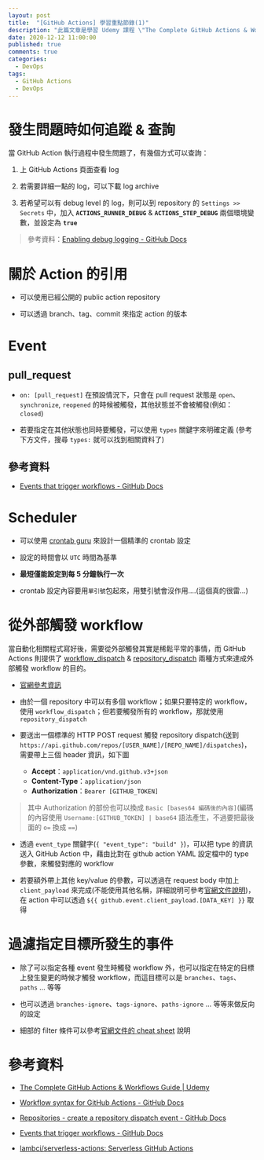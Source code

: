```yaml
---
layout: post
title:  "[GitHub Actions] 學習重點節錄(1)"
description: "此篇文章是學習 Udemy 課程 \"The Complete GitHub Actions & Workflows Guide\" 時，將學習 Events, Schedules, External Events 等內容的過程中整理出來的重要觀念 & 使用方式"
date: 2020-12-12 11:00:00
published: true
comments: true
categories:
  - DevOps
tags:
  - GitHub Actions
  - DevOps
---
```



發生問題時如何追蹤 & 查詢
=====================

當 GitHub Action 執行過程中發生問題了，有幾個方式可以查詢：

1. 上 GitHub Actions 頁面查看 log

2. 若需要詳細一點的 log，可以下載 log archive

3. 若希望可以有 debug level 的 log，則可以到 repository 的 `Settings >> Secrets` 中，加入 **`ACTIONS_RUNNER_DEBUG`** & **`ACTIONS_STEP_DEBUG`** 兩個環境變數，並設定為 **`true`**
> 參考資料：[Enabling debug logging - GitHub Docs](https://docs.github.com/en/free-pro-team@latest/actions/managing-workflow-runs/enabling-debug-logging)



關於 Action 的引用
================

- 可以使用已經公開的 public action repository

- 可以透過 branch、tag、commit 來指定 action 的版本



Event
=====

## pull_request

- `on: [pull_request]` 在預設情況下，只會在 pull request 狀態是 `open`、`synchronize`, `reopened` 的時候被觸發，其他狀態並不會被觸發(例如：`closed`)

- 若要指定在其他狀態也同時要觸發，可以使用 `types` 關鍵字來明確定義 (參考下方文件，搜尋 `types:` 就可以找到相關資料了)

## 參考資料

- [Events that trigger workflows - GitHub Docs](https://docs.github.com/en/free-pro-team@latest/actions/reference/events-that-trigger-workflows)


Scheduler
=========

- 可以使用 [crontab guru](https://crontab.guru/) 來設計一個精準的 crontab 設定

- 設定的時間會以 `UTC` 時間為基準

- **最短僅能設定到每 5 分鐘執行一次**

- crontab 設定內容要用`單引號`包起來，用雙引號會沒作用....(這個真的很雷...)



從外部觸發 workflow
=================

當自動化相關程式寫好後，需要從外部觸發其實是稀鬆平常的事情，而 GitHub Actions 則提供了 [workflow_dispatch](https://docs.github.com/en/free-pro-team@latest/actions/reference/events-that-trigger-workflows#workflow_dispatch) & [repository_dispatch](https://docs.github.com/en/free-pro-team@latest/actions/reference/events-that-trigger-workflows#repository_dispatch) 兩種方式來達成外部觸發 workflow 的目的。

- [官網參考資訊](https://docs.github.com/en/free-pro-team@latest/actions/reference/events-that-trigger-workflows#manual-events)

- 由於一個 repository 中可以有多個 workflow；如果只要特定的 workflow，使用 `workflow_dispatch`；但若要觸發所有的 workflow，那就使用 `repository_dispatch`

- 要送出一個標準的 HTTP POST request 觸發 repository dispatch(送到 `https://api.github.com/repos/[USER_NAME]/[REPO_NAME]/dispatches`)，需要帶上三個 header 資訊，如下圖
  - **Accept**：`application/vnd.github.v3+json`
  - **Content-Type**：`application/json`
  - **Authorization**：`Bearer [GITHUB_TOKEN]`
> 其中 Authorization 的部份也可以換成 `Basic [bases64 編碼後的內容]`(編碼的內容使用 `Username:[GITHUB_TOKEN] | base64` 語法產生，不過要把最後面的 `o=` 換成 `==`)

- 透過 `event_type` 關鍵字(`{ "event_type": "build" }`)，可以把 type 的資訊送入 GitHub Action 中，藉由比對在 github action YAML 設定檔中的 type 參數，來觸發對應的 workflow

- 若要額外帶上其他 key/value 的參數，可以透過在 request body 中加上 `client_payload` 來完成(不能使用其他名稱，詳細說明可參考[官網文件說明](https://docs.github.com/en/free-pro-team@latest/rest/reference/repos#create-a-repository-dispatch-event))，在 action 中可以透過 `${{ github.event.client_payload.[DATA_KEY] }}` 取得



過濾指定目標所發生的事件
====================

- 除了可以指定各種 event 發生時觸發 workflow 外，也可以指定在特定的目標上發生變更的時候才觸發 workflow，而這目標可以是 `branches`、`tags`、`paths` ... 等等

- 也可以透過 `branches-ignore`、`tags-ignore`、`paths-ignore` ... 等等來做反向的設定

- 細部的 filter 條件可以參考[官網文件的 cheat sheet](https://docs.github.com/en/free-pro-team@latest/actions/reference/workflow-syntax-for-github-actions#filter-pattern-cheat-sheet) 說明



參考資料
=======

- [The Complete GitHub Actions & Workflows Guide | Udemy](https://www.udemy.com/course/github-actions/)

- [Workflow syntax for GitHub Actions - GitHub Docs](https://docs.github.com/en/free-pro-team@latest/actions/reference/workflow-syntax-for-github-actions)

- [Repositories - create a repository dispatch event - GitHub Docs](https://docs.github.com/en/free-pro-team@latest/rest/reference/repos#create-a-repository-dispatch-event)

- [Events that trigger workflows - GitHub Docs](https://docs.github.com/en/free-pro-team@latest/actions/reference/events-that-trigger-workflows)

- [lambci/serverless-actions: Serverless GitHub Actions](https://github.com/lambci/serverless-actions)
